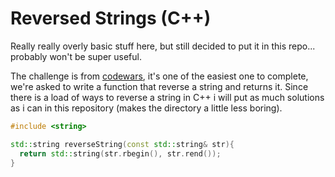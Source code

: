 # Reversed Strings (C++)
Really really overly basic stuff here, but still decided to put it in this repo... probably won't be super useful.

The challenge is from [codewars](https://codewars.com), it's one of the easiest one to complete, we're asked to write a function that reverse a string and returns it. Since there is a load of ways to reverse a string in C++ i will put as much solutions as i can in this repository (makes the directory a little less boring).

```cpp
#include <string>

std::string reverseString(const std::string& str){
  return std::string(str.rbegin(), str.rend());
}
```

